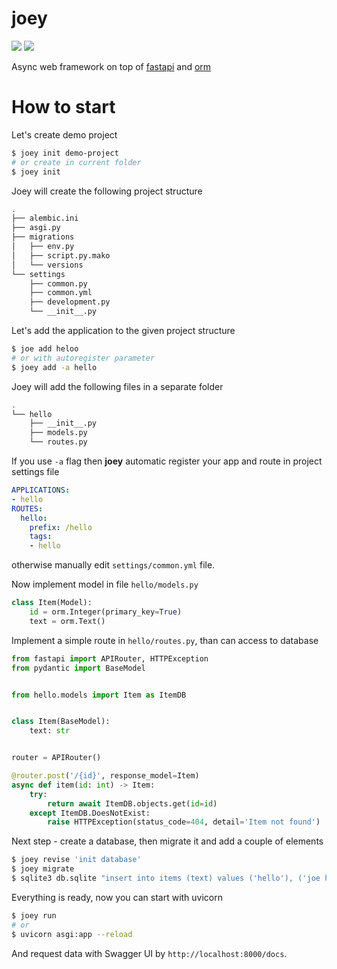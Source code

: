 # joey

[![](https://img.shields.io/pypi/v/joey.svg)](https://pypi.org/project/joey/)
[![](https://img.shields.io/pypi/l/joey.svg)](https://github.com/pinecrew/joey/blob/master/LICENSE)

Async web framework on top of [fastapi](https://pypi.org/project/fastapi/) and [orm](https://pypi.org/project/orm/)

# How to start
Let's create demo project
```sh
$ joey init demo-project
# or create in current folder
$ joey init 
```

Joey will create the following project structure
```sh
.
├── alembic.ini
├── asgi.py
├── migrations
│   ├── env.py
│   ├── script.py.mako
│   └── versions
└── settings
    ├── common.py
    ├── common.yml
    ├── development.py
    └── __init__.py
```

Let's add the application to the given project structure
```sh
$ joe add heloo
# or with autoregister parameter
$ joey add -a hello
```

Joey will add the following files in a separate folder
```sh
.
└── hello
    ├── __init__.py
    ├── models.py
    └── routes.py
```

If you use `-a` flag then **joey** automatic register your app and route in project settings file
```yaml
APPLICATIONS:
- hello
ROUTES:
  hello:
    prefix: /hello
    tags:
    - hello
```
otherwise manually edit `settings/common.yml` file.

Now implement model in file  `hello/models.py`
```py
class Item(Model):
    id = orm.Integer(primary_key=True)
    text = orm.Text()
```

Implement a simple route in `hello/routes.py`, than can access to database
```py
from fastapi import APIRouter, HTTPException
from pydantic import BaseModel


from hello.models import Item as ItemDB


class Item(BaseModel):
    text: str


router = APIRouter()

@router.post('/{id}', response_model=Item)
async def item(id: int) -> Item:
    try:
        return await ItemDB.objects.get(id=id)
    except ItemDB.DoesNotExist:
        raise HTTPException(status_code=404, detail='Item not found')
```


Next step - create a database, then migrate it and add a couple of elements
```sh
$ joey revise 'init database'
$ joey migrate
$ sqlite3 db.sqlite "insert into items (text) values ('hello'), ('joe here');"
```

Everything is ready, now you can start with uvicorn
```sh
$ joey run
# or
$ uvicorn asgi:app --reload
```

And request data with Swagger UI by `http://localhost:8000/docs`.
